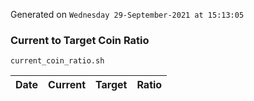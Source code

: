 Generated on `Wednesday 29-September-2021 at 15:13:05`

### Current to Target Coin Ratio
`current_coin_ratio.sh`

Date|Current|Target|Ratio
---|---|---|---
